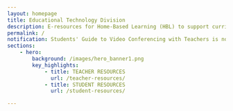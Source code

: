 ```yaml
---
layout: homepage
title: Educational Technology Division
description: E-resources for Home-Based Learning (HBL) to support curriculum continuity
permalink: /
notification: Students' Guide to Video Conferencing with Teachers is now available!
sections:
    - hero:
        background: /images/hero_banner1.png
        key_highlights:
            - title: TEACHER RESOURCES
              url: /teacher-resources/
            - title: STUDENT RESOURCES
              url: /student-resources/

---
```

